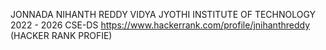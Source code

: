 
JONNADA NIHANTH REDDY
VIDYA JYOTHI INSTITUTE OF TECHNOLOGY
2022 - 2026
CSE-DS
https://www.hackerrank.com/profile/jnihanthreddy (HACKER RANK PROFIE)

